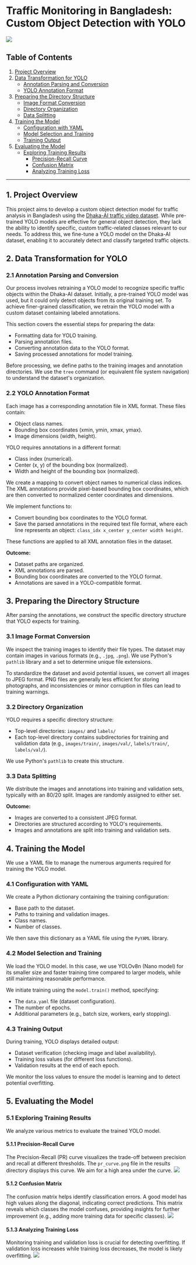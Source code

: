 # Traffic Monitoring in Bangladesh: Custom Object Detection with YOLO
![](https://github.com/SawsanYusuf/Traffic-Monitoring-in-Bangladesh/blob/main/Images/Traffic.jpg)

## Table of Contents

1.  [Project Overview](#project-overview)
2.  [Data Transformation for YOLO](#data-transformation-for-yolo)
    * [Annotation Parsing and Conversion](#annotation-parsing-and-conversion)
    * [YOLO Annotation Format](#yolo-annotation-format)
3.  [Preparing the Directory Structure](#preparing-the-directory-structure)
    * [Image Format Conversion](#image-format-conversion)
    * [Directory Organization](#directory-organization)
    * [Data Splitting](#data-splitting)
4.  [Training the Model](#training-the-model)
    * [Configuration with YAML](#configuration-with-yaml)
    * [Model Selection and Training](#model-selection-and-training)
    * [Training Output](#training-output)
5.  [Evaluating the Model](#evaluating-the-model)
    * [Exploring Training Results](#exploring-training-results)
        * [Precision-Recall Curve](#precision-recall-curve)
        * [Confusion Matrix](#confusion-matrix)
        * [Analyzing Training Loss](#analyzing-training-loss)

---

## 1. Project Overview <a name="project-overview"></a>

This project aims to develop a custom object detection model for traffic analysis in Bangladesh using the [Dhaka-AI traffic video dataset](https://www.kaggle.com/datasets/rifat963/dhakaai-dhaka-based-traffic-detection-dataset?select=train). While pre-trained YOLO models are effective for general object detection, they lack the ability to identify specific, custom traffic-related classes relevant to our needs. To address this, we fine-tune a YOLO model on the Dhaka-AI dataset, enabling it to accurately detect and classify targeted traffic objects.

## 2. Data Transformation for YOLO <a name="data-transformation-for-yolo"></a>

### 2.1 Annotation Parsing and Conversion <a name="annotation-parsing-and-conversion"></a>

Our process involves retraining a YOLO model to recognize specific traffic objects within the Dhaka-AI dataset. Initially, a pre-trained YOLO model was used, but it could only detect objects from its original training set. To achieve finer-grained classification, we retrain the YOLO model with a custom dataset containing labeled annotations.

This section covers the essential steps for preparing the data:

* Formatting data for YOLO training.
* Parsing annotation files.
* Converting annotation data to the YOLO format.
* Saving processed annotations for model training.

Before processing, we define paths to the training images and annotation directories. We use the `tree` command (or equivalent file system navigation) to understand the dataset's organization.

### 2.2 YOLO Annotation Format <a name="yolo-annotation-format"></a>

Each image has a corresponding annotation file in XML format. These files contain:

* Object class names.
* Bounding box coordinates (xmin, ymin, xmax, ymax).
* Image dimensions (width, height).

YOLO requires annotations in a different format:

* Class index (numerical).
* Center (x, y) of the bounding box (normalized).
* Width and height of the bounding box (normalized).

We create a mapping to convert object names to numerical class indices. The XML annotations provide pixel-based bounding box coordinates, which are then converted to normalized center coordinates and dimensions.

We implement functions to:

* Convert bounding box coordinates to the YOLO format.
* Save the parsed annotations in the required text file format, where each line represents an object: `class_idx x_center y_center width height`.

These functions are applied to all XML annotation files in the dataset.

**Outcome:**

* Dataset paths are organized.
* XML annotations are parsed.
* Bounding box coordinates are converted to the YOLO format.
* Annotations are saved in a YOLO-compatible format.

## 3. Preparing the Directory Structure <a name="preparing-the-directory-structure"></a>

After parsing the annotations, we construct the specific directory structure that YOLO expects for training.

### 3.1 Image Format Conversion <a name="image-format-conversion"></a>

We inspect the training images to identify their file types. The dataset may contain images in various formats (e.g., `.jpg`, `.png`). We use Python's `pathlib` library and a set to determine unique file extensions.

To standardize the dataset and avoid potential issues, we convert all images to JPEG format. PNG files are generally less efficient for storing photographs, and inconsistencies or minor corruption in files can lead to training warnings.

### 3.2 Directory Organization <a name="directory-organization"></a>

YOLO requires a specific directory structure:

* Top-level directories: `images/` and `labels/`
* Each top-level directory contains subdirectories for training and validation data (e.g., `images/train/`, `images/val/`, `labels/train/`, `labels/val/`).

We use Python's `pathlib` to create this structure.

### 3.3 Data Splitting <a name="data-splitting"></a>

We distribute the images and annotations into training and validation sets, typically with an 80/20 split. Images are randomly assigned to either set.

**Outcome:**

* Images are converted to a consistent JPEG format.
* Directories are structured according to YOLO's requirements.
* Images and annotations are split into training and validation sets.

## 4. Training the Model <a name="training-the-model"></a>

We use a YAML file to manage the numerous arguments required for training the YOLO model.

### 4.1 Configuration with YAML <a name="configuration-with-yaml"></a>

We create a Python dictionary containing the training configuration:

* Base path to the dataset.
* Paths to training and validation images.
* Class names.
* Number of classes.

We then save this dictionary as a YAML file using the `PyYAML` library.

### 4.2 Model Selection and Training <a name="model-selection-and-training"></a>

We load the YOLO model. In this case, we use YOLOv8n (Nano model) for its smaller size and faster training time compared to larger models, while still maintaining reasonable performance.

We initiate training using the `model.train()` method, specifying:

* The `data.yaml` file (dataset configuration).
* The number of epochs.
* Additional parameters (e.g., batch size, workers, early stopping).

### 4.3 Training Output <a name="training-output"></a>

During training, YOLO displays detailed output:

* Dataset verification (checking image and label availability).
* Training loss values (for different loss functions).
* Validation results at the end of each epoch.

We monitor the loss values to ensure the model is learning and to detect potential overfitting.

## 5. Evaluating the Model <a name="evaluating-the-model"></a>

### 5.1 Exploring Training Results <a name="exploring-training-results"></a>

We analyze various metrics to evaluate the trained YOLO model.

#### 5.1.1 Precision-Recall Curve <a name="precision-recall-curve"></a>

The Precision-Recall (PR) curve visualizes the trade-off between precision and recall at different thresholds. The `pr_curve.png` file in the results directory displays this curve. We aim for a high area under the curve.
![](https://github.com/SawsanYusuf/Traffic-Monitoring-in-Bangladesh/blob/main/Images/PR_curve.png)

#### 5.1.2 Confusion Matrix <a name="confusion-matrix"></a>

The confusion matrix helps identify classification errors. A good model has high values along the diagonal, indicating correct predictions. This matrix reveals which classes the model confuses, providing insights for further improvement (e.g., adding more training data for specific classes).
![](https://github.com/SawsanYusuf/Traffic-Monitoring-in-Bangladesh/blob/main/Images/confusion.png)

#### 5.1.3 Analyzing Training Loss <a name="analyzing-training-loss"></a>

Monitoring training and validation loss is crucial for detecting overfitting. If validation loss increases while training loss decreases, the model is likely overfitting.
![](https://github.com/SawsanYusuf/Traffic-Monitoring-in-Bangladesh/blob/main/Images/Losses.png)

